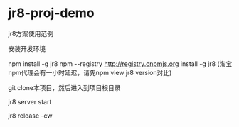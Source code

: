 # jr8-proj-demo
jr8方案使用范例


安装开发环境

npm install -g jr8
npm --registry http://registry.cnpmjs.org install -g jr8
(淘宝npm代理会有一小时延迟，请先npm view jr8 version对比)

git clone本项目，然后进入到项目根目录

jr8 server start

jr8 release -cw
